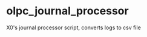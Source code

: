 olpc_journal_processor
======================

X0's journal processor script, converts logs to csv file
